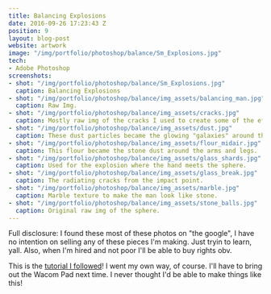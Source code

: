 ```yaml
---
title: Balancing Explosions
date: 2016-09-26 17:23:43 Z
position: 9
layout: blog-post
website: artwork
image: "/img/portfolio/photoshop/balance/Sm_Explosions.jpg"
tech:
- Adobe Photoshop
screenshots:
- shot: "/img/portfolio/photoshop/balance/Sm_Explosions.jpg"
  caption: Balancing Explosions
- shot: "/img/portfolio/photoshop/balance/img_assets/balancing_man.jpg"
  caption: Raw Img.
- shot: "/img/portfolio/photoshop/balance/img_assets/cracks.jpg"
  caption: Mostly raw img of the cracks I used to create some of the effects.
- shot: "/img/portfolio/photoshop/balance/img_assets/dust.jpg"
  caption: These dust particles became the glowing "galaxies" around the body.
- shot: "/img/portfolio/photoshop/balance/img_assets/flour_midair.jpg"
  caption: This flour became the stone dust around the arms and legs.
- shot: "/img/portfolio/photoshop/balance/img_assets/glass_shards.jpg"
  caption: Used for the explosion where the hand meets the sphere.
- shot: "/img/portfolio/photoshop/balance/img_assets/glass_break.jpg"
  caption: The radiating cracks from the impact point.
- shot: "/img/portfolio/photoshop/balance/img_assets/marble.jpg"
  caption: Marble texture to make the man look like stone.
- shot: "/img/portfolio/photoshop/balance/img_assets/stone_balls.jpg"
  caption: Original raw img of the sphere.
---
```


Full disclosure: I found these most of these photos on "the google", I have no intention on selling any of these pieces I'm making. Just tryin to learn, yall. Also, when I'm hired and not poor I'll be able to buy rights obv. 


This is the [tutorial I followed](https://design.tutsplus.com/tutorials/create-an-emotional-molten-shattered-statue-in-photoshop--psd-17575)! I went my own way, of course. I'll have to bring out the Wacom Pad next time. I never thought I'd be able to make things like this!


